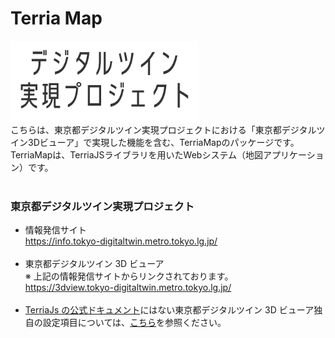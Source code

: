 # Terria Map

<img src="hello_logo.png" alt="drawing" width="300"/>

<br>
こちらは、東京都デジタルツイン実現プロジェクトにおける「東京都デジタルツイン3Dビューア」で実現した機能を含む、TerriaMapのパッケージです。TerriaMapは、TerriaJSライブラリを用いたWebシステム（地図アプリケーション）です。
<br>
<br>

### 東京都デジタルツイン実現プロジェクト

- 情報発信サイト<br>
  https://info.tokyo-digitaltwin.metro.tokyo.lg.jp/<br><br>
- 東京都デジタルツイン 3D ビューア<br>
  ※ 上記の情報発信サイトからリンクされております。<br>
  https://3dview.tokyo-digitaltwin.metro.tokyo.lg.jp/<br><br>
- [TerriaJs の公式ドキュメント](https://docs.terria.io/guide/)にはない東京都デジタルツイン 3D ビューア独自の設定項目については、[こちら](https://github.com/tokyo-digitaltwin/terriajs/blob/tokyo_digitaltwin/CUSTOM_FEATURES.md)を参照ください。
